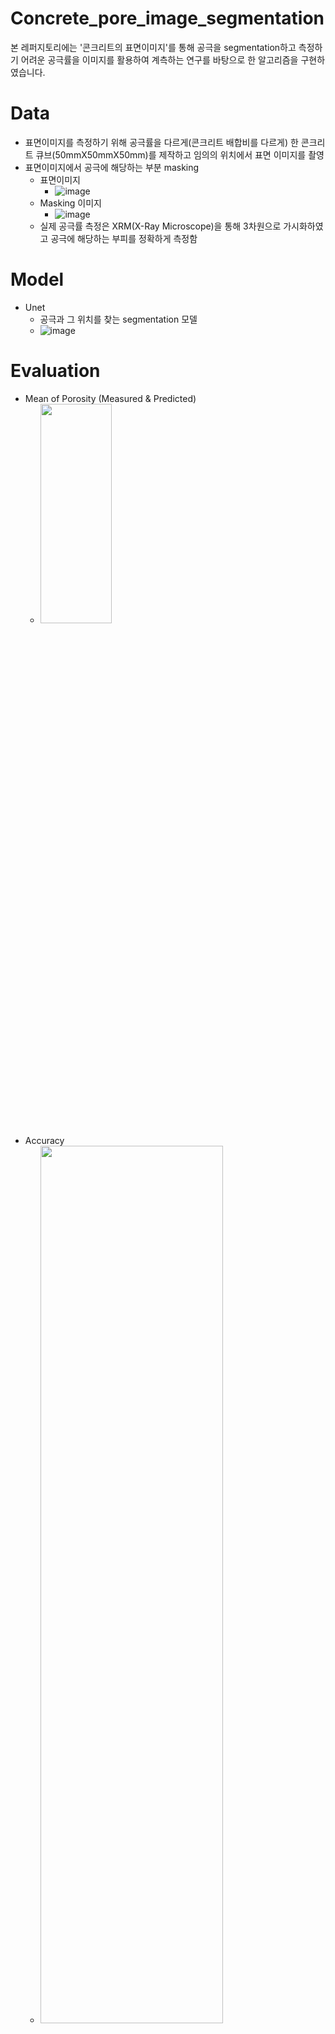 # Concrete_pore_image_segmentation
본 레퍼지토리에는 '콘크리트의 표면이미지'를 통해 공극을 segmentation하고 측정하기 어려운 공극률을 이미지를 활용하여 계측하는 연구를 바탕으로 한 알고리즘을 구현하였습니다.

# Data
- 표면이미지를 측정하기 위해 공극률을 다르게(콘크리트 배합비를 다르게) 한 콘크리트 큐브(50mmX50mmX50mm)를 제작하고 임의의 위치에서 표면 이미지를 촬영
- 표면이미지에서 공극에 해당하는 부분 masking
  - 표면이미지
    - ![image](https://user-images.githubusercontent.com/69951894/227112155-cc38b1f2-8a20-454c-b9a0-fd86a29fc376.png)
  - Masking 이미지
    - ![image](https://user-images.githubusercontent.com/69951894/227112227-a2071b26-0957-4800-b5f1-033d94a936a6.png)
  - 실제 공극률 측정은 XRM(X-Ray Microscope)을 통해 3차원으로 가시화하였고 공극에 해당하는 부피를 정확하게 측정함
    
# Model
- Unet
  - 공극과 그 위치를 찾는 segmentation 모델
  - ![image](https://user-images.githubusercontent.com/69951894/227115646-b6879d34-c630-4fd7-a3ea-1d4a5f1a4d0c.png)

# Evaluation
  - Mean of Porosity (Measured & Predicted)
    - <img src = "https://user-images.githubusercontent.com/69951894/227414980-4ce41d7f-e27c-44ab-b968-1530f3c784fd.png" width="50%" height="30%">
  - Accuracy
    - <img src = "https://user-images.githubusercontent.com/69951894/227416370-c3746afe-e9f3-4a39-9929-c0ac71577202.png" width="80%" height="60%">
  - Loss
    - <img src = "https://user-images.githubusercontent.com/69951894/227417234-ed7269b9-6e52-4775-9dcf-a2570e51592f.png" width="80%" height="60%">
  - Prediction Sample
    - ![image](https://user-images.githubusercontent.com/69951894/227418506-6071ae74-4b8f-45c8-9562-16e1fd0eba11.png)
  - Sample size
    - ![image](https://user-images.githubusercontent.com/69951894/227418967-4e9f07ee-61e3-4c81-8a7e-5d7d7acdd11b.png)


  ### - 고찰
        - 공극률 평균값이 차이가 나는 이유는 콘크리트의 부위마다 공극률이 다르기 때문에 측정된 부분의 공극률이 전체를 대표하지 못해서 발생하는 차이로 보임
        - 측정값을 늘려서 비교하면 차이가 더 안정적으로 나타날 것으로 보이나 금전적인 문제로 현재로썬 상당히 어려움
        - Image Segmentation의 성능은 validation accuracy가 98%정도로 매우 우수한 성능을 보임
        - 예측한 이미지를 확인해보면 공극인 부분의 위치를 잘 예측하는 모습을 보임
        - 공극률이 콘크리트 위치마다 다르다는 특징은 필요표본크기 추정식을 통해 보완하여 콘크리트의 전체 평균적인 공극률을 알기 위한 필요 표본 이미지 수를 구할 수 있음.
# - Conclusion
  - 이미지만으로 콘크리트에서 공극을 구분하는 segmentation model을 개발하였다.
  - Segmentation 성능은 우수하지만 다양한 빛 환경에서의 이미지나 다양한 종류의 콘크리트 이미지를 추가적으로 학습하면 다양한 상황에서 안정적인 모델이 될 수 있을 것으로 보인다.
  - 콘크리트 균열 탐지 모델과 접목시켜서 같이 학습을 시키면 균열과 공극률 모두 알 수 있고 압축강도도 추정할 수 있는 모델을 만들 수 있을 것으로 보인다.
